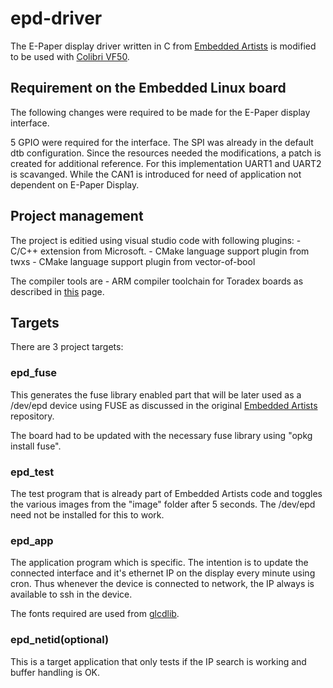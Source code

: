 # epd-driver

The E-Paper display driver written in C from [Embedded Artists][1] is modified to be used with [Colibri VF50][2].

## Requirement on the Embedded Linux board

The following changes were required to be made for the E-Paper display interface.

5 GPIO were required for the interface. The SPI was already in the default dtb configuration. Since the resources needed the modifications, a patch is created for additional reference. For this implementation UART1 and UART2 is scavanged. While the CAN1 is introduced for need of application not dependent on E-Paper Display.

## Project management

The project is editied using visual studio code with following plugins:
    - C/C++ extension from Microsoft.
    - CMake language support plugin from twxs
    - CMake language support plugin from vector-of-bool

The compiler tools are
    - ARM compiler toolchain for Toradex boards as described in [this][3] page.

## Targets

There are 3 project targets:

### epd_fuse

This generates the fuse library enabled part that will be later used as a /dev/epd device using FUSE as discussed in the original [Embedded Artists][1] repository.

The board had to be updated with the necessary fuse library using "opkg install fuse".

### epd_test

The test program that is already part of Embedded Artists code and toggles the various images from the "image" folder after 5 seconds. The /dev/epd need not be installed for this to work.

### epd_app

The application program which is specific. The intention is to update the connected interface and it's ethernet IP on the display every minute using cron. Thus whenever the device is connected to network, the IP always is available to ssh in the device.

The fonts required are used from [glcdlib][4]. 

### epd_netid(optional)

This is a target application that only tests if the IP search is working and buffer handling is OK.

[1]: https://github.com/embeddedartists/gratis
[2]: https://www.toradex.com/computer-on-modules/colibri-arm-family/nxp-freescale-vybrid-vf5xx
[3]: https://developer.toradex.com/knowledge-base/build-u-boot-and-linux-kernel-from-source-code
[4]: https://bitbucket.org/bperrybap/openglcd